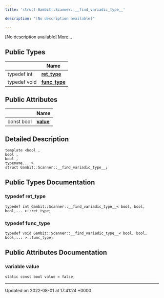 ```yaml
---
title: 'struct Gambit::Scanner::__find_variadic_type__'

description: "[No description available]"

---
```









[No description available] [More...](#detailed-description)

## Public Types

|                | Name           |
| -------------- | -------------- |
| typedef int | **[ret_type](/documentation/code/darkbit_development/classes/structgambit_1_1scanner_1_1____find__variadic__type____/#typedef-ret-type)**  |
| typedef void | **[func_type](/documentation/code/darkbit_development/classes/structgambit_1_1scanner_1_1____find__variadic__type____/#typedef-func-type)**  |

## Public Attributes

|                | Name           |
| -------------- | -------------- |
| const bool | **[value](/documentation/code/darkbit_development/classes/structgambit_1_1scanner_1_1____find__variadic__type____/#variable-value)**  |

## Detailed Description

```
template <bool ,
bool ,
bool ,
typename... >
struct Gambit::Scanner::__find_variadic_type__;
```

## Public Types Documentation

### typedef ret_type

```
typedef int Gambit::Scanner::__find_variadic_type__< bool, bool, bool,... >::ret_type;
```


### typedef func_type

```
typedef void Gambit::Scanner::__find_variadic_type__< bool, bool, bool,... >::func_type;
```


## Public Attributes Documentation

### variable value

```
static const bool value = false;
```


-------------------------------

Updated on 2022-08-01 at 17:41:24 +0000